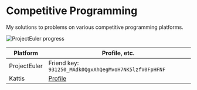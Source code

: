 # Competitive Programming

My solutions to problems on various competitive programming platforms.

![ProjectEuler progress](https://projecteuler.net/profile/conormccauley1999.png)

| Platform | Profile, etc. |
| - | - |
| ProjectEuler | Friend key: `931250_MAdk0QgxXhQegMvoH7NK5lzfV0FpHFNF` |
| Kattis | [Profile](https://open.kattis.com/users/conor-mccauley) |

